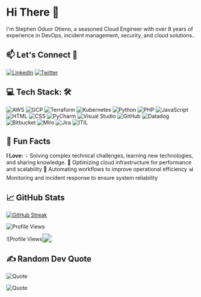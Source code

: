 <!--
**stevenodu/stevenodu** is a ✨ _special_ ✨ repository because its `README.md` (this file) appears on your GitHub profile.
References:
- https://github.com/ikatyang/emoji-cheat-sheet = For emoji reference
- https://shields.io/badges => For badges and stickers
- https://github.com/Dantechdevs => The inspiration for this bio design
-->


# Hi There 👋
I'm Stephen Oduor Otieno, a seasoned Cloud Engineer with over 8 years of experience in DevOps, incident management, security, and cloud solutions..

## 📫 Let's Connect 🤝
[![LinkedIn](https://img.shields.io/badge/-LinkedIn-0A66C2?logo=linkedin&logoColor=white&style=flat-square)](https://linkedin.com/in/stevenodu)  [![Twitter](https://img.shields.io/badge/-Twitter-1DA1F2?logo=twitter&logoColor=white&style=flat-square)](https://x.com/Gaurez_) 


## 💻 Tech Stack: 🛠️

![AWS](https://img.shields.io/badge/-AWS-232F3E?logo=amazon-aws&logoColor=white&style=flat-square) ![GCP](https://img.shields.io/badge/-Google_Cloud-4285F4?logo=google-cloud&logoColor=white&style=flat-square) ![Terraform](https://img.shields.io/badge/-Terraform-623CE4?logo=terraform&logoColor=white&style=flat-square) ![Kubernetes](https://img.shields.io/badge/-Kubernetes-326CE5?logo=kubernetes&logoColor=white&style=flat-square) ![Python](https://img.shields.io/badge/-Python-3776AB?logo=python&logoColor=white&style=flat-square)  ![PHP](https://img.shields.io/badge/-PHP-777BB4?logo=php&logoColor=white&style=flat-square)  ![JavaScript](https://img.shields.io/badge/-JavaScript-F7DF1E?logo=javascript&logoColor=black&style=flat-square)  ![HTML](https://img.shields.io/badge/-HTML5-E34F26?logo=html5&logoColor=white&style=flat-square)  ![CSS](https://img.shields.io/badge/-CSS3-1572B6?logo=css3&logoColor=white&style=flat-square)  ![PyCharm](https://img.shields.io/badge/-PyCharm-000000?logo=pycharm&logoColor=white&style=flat-square)  ![Visual Studio](https://img.shields.io/badge/-Visual_Studio-5C2D91?logo=visual-studio&logoColor=white&style=flat-square) ![GitHub](https://img.shields.io/badge/-GitHub-181717?logo=github&logoColor=white&style=flat-square) ![Datadog](https://img.shields.io/badge/-Datadog-632CA6?logo=datadog&logoColor=white&style=flat-square) ![Bitbucket](https://img.shields.io/badge/-Bitbucket-0052CC?logo=bitbucket&logoColor=white&style=flat-square)  ![Miro](https://img.shields.io/badge/-Miro-050038?logo=miro&logoColor=white&style=flat-square)  ![Jira](https://img.shields.io/badge/-Jira-0052CC?logo=jira&logoColor=white&style=flat-square)  ![ITIL](https://img.shields.io/badge/-ITIL-8A2BE2?style=flat-square)

## 🌟 Fun Facts
**I Love:**
 💡 Solving complex technical challenges, learning new technologies, and sharing knowledge.
 🚀 Optimizing cloud infrastructure for performance and scalability
 🔧 Automating workflows to improve operational efficiency
 📊 Monitoring and incident response to ensure system reliability

## 📈 GitHub Stats

[![GitHub Streak](https://streak-stats.demolab.com/?user=stevenodu&theme=dark&hide_border=true)](https://git.io/streak-stats)


![Profile Views](https://komarev.com/ghpvc/?username=stevenodu&color=blue&style=flat-square)

![Profile Views]<img src="https://komarev.com/ghpvc/?username=stevenodu&color=blue" style="transform: scale(1.5);">


## ✍️ Random Dev Quote

![Quote](https://quotes-github-readme.vercel.app/api?type=horizontal&theme=dark)

![Quote](https://quotes-github-readme.vercel.app/api?type=horizontal&theme=dark)
